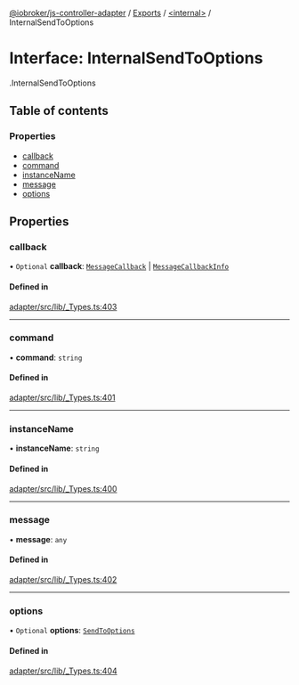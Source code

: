 [@iobroker/js-controller-adapter](../README.md) / [Exports](../modules.md) / [<internal\>](../modules/internal_.md) / InternalSendToOptions

# Interface: InternalSendToOptions

[<internal>](../modules/internal_.md).InternalSendToOptions

## Table of contents

### Properties

- [callback](internal_.InternalSendToOptions.md#callback)
- [command](internal_.InternalSendToOptions.md#command)
- [instanceName](internal_.InternalSendToOptions.md#instancename)
- [message](internal_.InternalSendToOptions.md#message)
- [options](internal_.InternalSendToOptions.md#options)

## Properties

### callback

• `Optional` **callback**: [`MessageCallback`](../modules/internal_.md#messagecallback) \| [`MessageCallbackInfo`](internal_.MessageCallbackInfo.md)

#### Defined in

[adapter/src/lib/_Types.ts:403](https://github.com/ioBroker/ioBroker.js-controller/blob/25f18577/packages/adapter/src/lib/_Types.ts#L403)

___

### command

• **command**: `string`

#### Defined in

[adapter/src/lib/_Types.ts:401](https://github.com/ioBroker/ioBroker.js-controller/blob/25f18577/packages/adapter/src/lib/_Types.ts#L401)

___

### instanceName

• **instanceName**: `string`

#### Defined in

[adapter/src/lib/_Types.ts:400](https://github.com/ioBroker/ioBroker.js-controller/blob/25f18577/packages/adapter/src/lib/_Types.ts#L400)

___

### message

• **message**: `any`

#### Defined in

[adapter/src/lib/_Types.ts:402](https://github.com/ioBroker/ioBroker.js-controller/blob/25f18577/packages/adapter/src/lib/_Types.ts#L402)

___

### options

• `Optional` **options**: [`SendToOptions`](internal_.SendToOptions.md)

#### Defined in

[adapter/src/lib/_Types.ts:404](https://github.com/ioBroker/ioBroker.js-controller/blob/25f18577/packages/adapter/src/lib/_Types.ts#L404)
